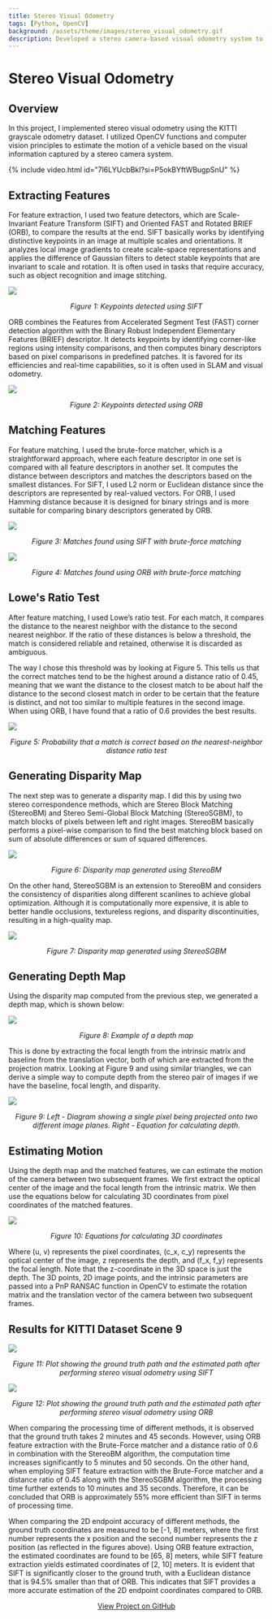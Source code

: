 ```yaml
---
title: Stereo Visual Odometry
tags: [Python, OpenCV]
background: /assets/theme/images/stereo_visual_odometry.gif
description: Developed a stereo camera-based visual odometry system to estimate the motion of a vehicle.
---
```


# Stereo Visual Odometry

## Overview
In this project, I implemented stereo visual odometry using the KITTI grayscale odometry dataset. I utilized OpenCV functions and computer vision principles to estimate the motion of a vehicle based on the visual information captured by a stereo camera system.

{% include video.html id="7l6LYUcbBkI?si=P5okBYftWBugpSnU" %}

## Extracting Features
For feature extraction, I used two feature detectors, which are Scale-Invariant Feature Transform (SIFT) and Oriented FAST and Rotated BRIEF (ORB), to compare the results at the end. SIFT basically works by identifying distinctive keypoints in an image at multiple scales and orientations. It analyzes local image gradients to create scale-space representations and applies the difference of Gaussian filters to detect stable keypoints that are invariant to scale and rotation. It is often used in tasks that require accuracy, such as object recognition and image stitching.

<img src="/assets/theme/images/sift_feature_extraction.png" />

<div style="text-align: center;">
    <p><i>Figure 1: Keypoints detected using SIFT</i></p>
</div>

ORB combines the Features from Accelerated Segment Test (FAST) corner detection algorithm with the Binary Robust Independent Elementary Features (BRIEF) descriptor. It detects keypoints by identifying corner-like regions using intensity comparisons, and then computes binary descriptors based on pixel comparisons in predefined patches. It is favored for its efficiencies and real-time capabilities, so it is often used in SLAM and visual odometry.

<img src="/assets/theme/images/orb_feature_extraction.png" />

<div style="text-align: center;">
    <p><i>Figure 2: Keypoints detected using ORB</i></p>
</div>

## Matching Features
For feature matching, I used the brute-force matcher, which is a straightforward approach, where each feature descriptor in one set is compared with all feature descriptors in another set. It computes the distance between descriptors and matches the descriptors based on the smallest distances.
For SIFT, I used L2 norm or Euclidean distance since the descriptors are represented by real-valued vectors. For ORB, I used Hamming distance because it is designed for binary strings and is more suitable for comparing binary descriptors generated by ORB.

<img src="/assets/theme/images/sift_feature_matching.png" />

<div style="text-align: center;">
    <p><i>Figure 3: Matches found using SIFT with brute-force matching</i></p>
</div>

<img src="/assets/theme/images/orb_feature_matching.png" />

<div style="text-align: center;">
    <p><i>Figure 4: Matches found using ORB with brute-force matching</i></p>
</div>

## Lowe's Ratio Test
After feature matching, I used Lowe’s ratio test. For each match, it compares the distance to the nearest neighbor with the distance to the second nearest neighbor. If the ratio of these distances is below a threshold, the match is considered reliable and retained, otherwise it is discarded as ambiguous.

The way I chose this threshold was by looking at Figure 5. This tells us that the correct matches tend to be the highest around a distance ratio of 0.45, meaning that we want the distance to the closest match to be about half the distance to the second closest match in order to be certain that the feature is distinct, and not too similar to multiple features in the second image. When using ORB, I have found that a ratio of 0.6 provides the best results.

<img src="/assets/theme/images/lowes_ratio_test.png" />

<div style="text-align: center;">
    <p><i>Figure 5: Probability that a match is correct based on the nearest-neighbor distance ratio test</i></p>
</div>

## Generating Disparity Map
The next step was to generate a disparity map. I did this by using two stereo correspondence methods, which are Stereo Block Matching (StereoBM) and Stereo Semi-Global Block Matching (StereoSGBM), to match blocks of pixels between left and right images. StereoBM basically performs a pixel-wise comparison to find the best matching block based on sum of absolute differences or sum of squared differences.

<img src="/assets/theme/images/stereobm_disparity_map.png" />

<div style="text-align: center;">
    <p><i>Figure 6: Disparity map generated using StereoBM</i></p>
</div>

On the other hand, StereoSGBM is an extension to StereoBM and considers the consistency of disparities along different scanlines to achieve global optimization. Although it is computationally more expensive, it is able to better handle occlusions, textureless regions, and disparity discontinuities, resulting in a high-quality map.

<img src="/assets/theme/images/stereosgbm_disparity_map.png" />

<div style="text-align: center;">
    <p><i>Figure 7: Disparity map generated using StereoSGBM</i></p>
</div>

## Generating Depth Map
Using the disparity map computed from the previous step, we generated a depth map, which is shown below:

<img src="/assets/theme/images/depth_map.png" />

<div style="text-align: center;">
    <p><i>Figure 8: Example of a depth map</i></p>
</div>

This is done by extracting the focal length from the intrinsic matrix and baseline from the translation vector, both of which are extracted from the projection matrix. Looking at Figure 9 and using similar triangles, we can derive a simple way to compute depth from the stereo pair of images if we have the baseline, focal length, and disparity.

<img src="/assets/theme/images/stereo_camera_diagram.png" />

<div style="text-align: center;">
    <p><i>Figure 9: Left - Diagram showing a single pixel being projected onto two different image planes. Right - Equation for calculating depth.</i></p>
</div>

## Estimating Motion
Using the depth map and the matched features, we can estimate the motion of the camera between two subsequent frames. We first extract the optical center of the image and the focal length from the intrinsic matrix. We then use the equations below for calculating 3D coordinates from pixel coordinates of the matched features.

<img src="/assets/theme/images/pixel_to_3d.png" />

<div style="text-align: center;">
    <p><i>Figure 10: Equations for calculating 3D coordinates</i></p>
</div>

Where (u, v) represents the pixel coordinates, (c_x, c_y) represents the optical center of the image, z represents the depth, and (f_x, f_y) represents the focal length. Note that the z-coordinate in the 3D space is just the depth. The 3D points, 2D image points, and the intrinsic parameters are passed into a PnP RANSAC function in OpenCV to estimate the rotation matrix and the translation vector of the camera between two subsequent frames.

## Results for KITTI Dataset Scene 9
<img src="/assets/theme/images/sift_results.png" />

<div style="text-align: center;">
    <p><i>Figure 11: Plot showing the ground truth path and the estimated path after performing stereo visual odometry using SIFT</i></p>
</div>

<img src="/assets/theme/images/orb_results.png" />

<div style="text-align: center;">
    <p><i>Figure 12: Plot showing the ground truth path and the estimated path after performing stereo visual odometry using ORB</i></p>
</div>

When comparing the processing time of different methods, it is observed that the ground truth takes 2 minutes and 45 seconds. However, using ORB feature extraction with the Brute-Force matcher and a distance ratio of 0.6 in combination with the StereoBM algorithm, the computation time increases significantly to 5 minutes and 50 seconds. On the other hand, when employing SIFT feature extraction with the Brute-Force matcher and a distance ratio of 0.45 along with the StereoSGBM algorithm, the processing time further extends to 10 minutes and 35 seconds. Therefore, it can be concluded that ORB is approximately 55% more efficient than SIFT in terms of processing time.

When comparing the 2D endpoint accuracy of different methods, the ground truth coordinates are measured to be [-1, 8] meters, where the first number represents the x position and the second number represents the z position (as reflected in the figures above). Using ORB feature extraction, the estimated coordinates are found to be [65, 8] meters, while SIFT feature extraction yields estimated coordinates of [2, 10] meters. It is evident that SIFT is significantly closer to the ground truth, with a Euclidean distance that is 94.5% smaller than that of ORB. This indicates that SIFT provides a more accurate estimation of the 2D endpoint coordinates compared to ORB.

<div style="text-align: center;">
    <a href="https://github.com/r-shima/stereo_visual_odometry" class="btn btn-outline-primary" role="button">View Project on GitHub</a>
</div>